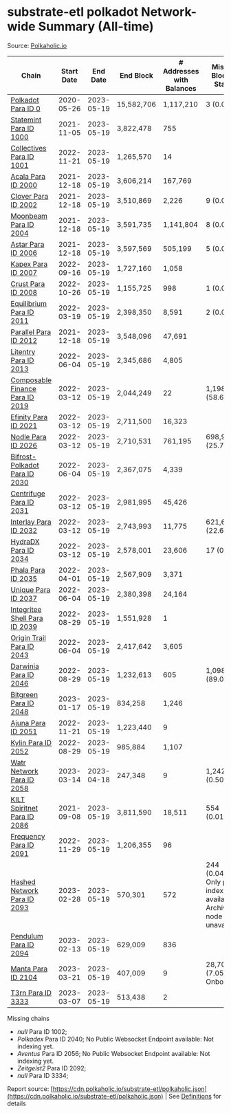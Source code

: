 # substrate-etl polkadot Network-wide Summary (All-time)

Source: [Polkaholic.io](https://polkaholic.io)


| Chain            | Start Date | End Date | End Block | # Addresses with Balances | Missing Blocks / Status |
| ---------------- | ---------- | ---------| --------- | ------------------------- | ----------------------- |
| [Polkadot Para ID 0](/polkadot/0-polkadot) | 2020-05-26 | 2023-05-19 | 15,582,706 |  1,117,210 | 3 (0.00%)  |
| [Statemint Para ID 1000](/polkadot/1000-statemint) | 2021-11-05 | 2023-05-19 | 3,822,478 |  755 |    |
| [Collectives Para ID 1001](/polkadot/1001-collectives) | 2022-11-21 | 2023-05-19 | 1,265,570 |  14 |    |
| [Acala Para ID 2000](/polkadot/2000-acala) | 2021-12-18 | 2023-05-19 | 3,606,214 |  167,769 |    |
| [Clover Para ID 2002](/polkadot/2002-clover) | 2021-12-18 | 2023-05-19 | 3,510,869 |  2,226 | 9 (0.00%)  |
| [Moonbeam Para ID 2004](/polkadot/2004-moonbeam) | 2021-12-18 | 2023-05-19 | 3,591,735 |  1,141,804 | 8 (0.00%)  |
| [Astar Para ID 2006](/polkadot/2006-astar) | 2021-12-18 | 2023-05-19 | 3,597,569 |  505,199 | 5 (0.00%)  |
| [Kapex Para ID 2007](/polkadot/2007-kapex) | 2022-09-16 | 2023-05-19 | 1,727,160 |  1,058 |    |
| [Crust Para ID 2008](/polkadot/2008-crust) | 2022-10-26 | 2023-05-19 | 1,155,725 |  998 | 1 (0.00%)  |
| [Equilibrium Para ID 2011](/polkadot/2011-equilibrium) | 2022-03-19 | 2023-05-19 | 2,398,350 |  8,591 | 2 (0.00%)  |
| [Parallel Para ID 2012](/polkadot/2012-parallel) | 2021-12-18 | 2023-05-19 | 3,548,096 |  47,691 |    |
| [Litentry Para ID 2013](/polkadot/2013-litentry) | 2022-06-04 | 2023-05-19 | 2,345,686 |  4,805 |    |
| [Composable Finance Para ID 2019](/polkadot/2019-composable) | 2022-03-12 | 2023-05-19 | 2,044,249 |  22 | 1,198,322 (58.62%)  |
| [Efinity Para ID 2021](/polkadot/2021-efinity) | 2022-03-12 | 2023-05-19 | 2,711,500 |  16,323 |    |
| [Nodle Para ID 2026](/polkadot/2026-nodle) | 2022-03-12 | 2023-05-19 | 2,710,531 |  761,195 | 698,978 (25.79%)  |
| [Bifrost-Polkadot Para ID 2030](/polkadot/2030-bifrost-dot) | 2022-06-04 | 2023-05-19 | 2,367,075 |  4,339 |    |
| [Centrifuge Para ID 2031](/polkadot/2031-centrifuge) | 2022-03-12 | 2023-05-19 | 2,981,995 |  45,426 |    |
| [Interlay Para ID 2032](/polkadot/2032-interlay) | 2022-03-12 | 2023-05-19 | 2,743,993 |  11,775 | 621,626 (22.65%)  |
| [HydraDX Para ID 2034](/polkadot/2034-hydradx) | 2022-03-12 | 2023-05-19 | 2,578,001 |  23,606 | 17 (0.00%)  |
| [Phala Para ID 2035](/polkadot/2035-phala) | 2022-04-01 | 2023-05-19 | 2,567,909 |  3,371 |    |
| [Unique Para ID 2037](/polkadot/2037-unique) | 2022-06-04 | 2023-05-19 | 2,380,398 |  24,164 |    |
| [Integritee Shell Para ID 2039](/polkadot/2039-integritee-shell) | 2022-08-29 | 2023-05-19 | 1,551,928 |  1 |    |
| [Origin Trail Para ID 2043](/polkadot/2043-origintrail) | 2022-06-04 | 2023-05-19 | 2,417,642 |  3,605 |    |
| [Darwinia Para ID 2046](/polkadot/2046-darwinia) | 2022-08-29 | 2023-05-19 | 1,232,613 |  605 | 1,098,047 (89.08%)  |
| [Bitgreen Para ID 2048](/polkadot/2048-bitgreen) | 2023-01-17 | 2023-05-19 | 834,258 |  1,246 |    |
| [Ajuna Para ID 2051](/polkadot/2051-ajuna) | 2022-11-21 | 2023-05-19 | 1,223,440 |  9 |    |
| [Kylin Para ID 2052](/polkadot/2052-kylin) | 2022-08-29 | 2023-05-19 | 985,884 |  1,107 |    |
| [Watr Network Para ID 2058](/polkadot/2058-watr) | 2023-03-14 | 2023-04-18 | 247,348 |  9 | 1,242 (0.50%)  |
| [KILT Spiritnet Para ID 2086](/polkadot/2086-kilt) | 2021-09-08 | 2023-05-19 | 3,811,590 |  18,511 | 554 (0.01%)  |
| [Frequency Para ID 2091](/polkadot/2091-frequency) | 2022-11-29 | 2023-05-19 | 1,206,355 |  96 |    |
| [Hashed Network Para ID 2093](/polkadot/2093-hashed) | 2023-02-28 | 2023-05-19 | 570,301 |  572 | 244 (0.04%) Only partial index available: Archive node unavailable |
| [Pendulum Para ID 2094](/polkadot/2094-pendulum) | 2023-02-13 | 2023-05-19 | 629,009 |  836 |    |
| [Manta Para ID 2104](/polkadot/2104-manta) | 2023-03-21 | 2023-05-19 | 407,009 |  9 | 28,703 (7.05%) Onboarding |
| [T3rn Para ID 3333](/polkadot/3333-t3rn) | 2023-03-07 | 2023-05-19 | 513,438 |  2 |    |

Missing chains


* *null* Para ID 1002; 
* *Polkadex* Para ID 2040; No Public Websocket Endpoint available: Not indexing yet.
* *Aventus* Para ID 2056; No Public Websocket Endpoint available: Not indexing yet.
* *Zeitgeist2* Para ID 2092; 
* *null* Para ID 3334; 

Report source: [https://cdn.polkaholic.io/substrate-etl/polkaholic.json](https://cdn.polkaholic.io/substrate-etl/polkaholic.json) | See [Definitions](/DEFINITIONS.md) for details
